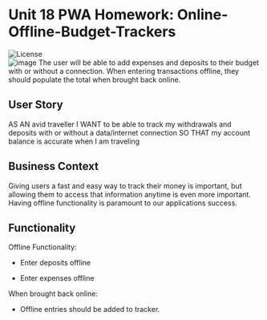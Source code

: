 # Unit 18 PWA Homework: Online-Offline-Budget-Trackers
![License](https://img.shields.io/badge/License-APACHE2.0-blue.svg)<br />
![image](https://user-images.githubusercontent.com/49447293/104106735-57142c80-5285-11eb-81e2-e4eed2afd1a9.png)
The user will be able to add expenses and deposits to their budget with or without a connection. When entering transactions offline, they should populate the total when brought back online.

## User Story
AS AN avid traveller
I WANT to be able to track my withdrawals and deposits with or without a data/internet connection
SO THAT my account balance is accurate when I am traveling

## Business Context

Giving users a fast and easy way to track their money is important, but allowing them to access that information anytime is even more important. Having offline functionality is paramount to our applications success.

## Functionality 
Offline Functionality:

  * Enter deposits offline

  * Enter expenses offline

When brought back online:

  * Offline entries should be added to tracker.
